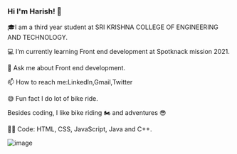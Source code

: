 ### Hi I'm Harish! 👋
 
🎓I am a third year student at  SRI KRISHNA COLLEGE OF ENGINEERING AND TECHNOLOGY.

💻 I’m currently learning Front end development at Spotknack mission 2021.

💬 Ask me about Front end development.


📫 How to reach me:LinkedIn,Gmail,Twitter

😅 Fun fact I do lot of bike ride.

Besides coding, I like bike riding 🏍 and adventures 😎

👩‍💻 Code: HTML, CSS, JavaScript, Java and C++.


![image](https://user-images.githubusercontent.com/90905707/136917877-1e17a872-2489-460a-8478-d1156241e2ff.png)
